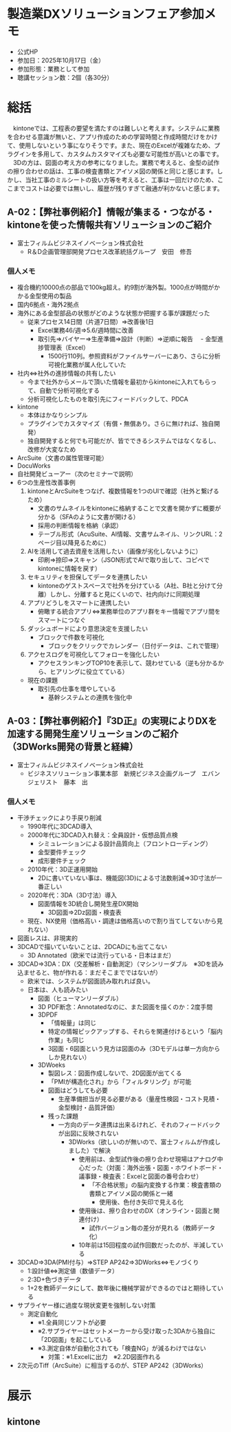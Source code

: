 # 製造業DXソリューションフェア参加メモ
- 公式HP[]()
- 参加日：2025年10月17日（金）
- 参加形態：業務として参加
- 聴講セッション数：2個（各30分）
# 総括
　kintoneでは、工程表の要望を満たすのは難しいと考えます。システムに業務を合わせる意識が無いと、アプリ作成のための学習時間と作成時間だけをかけて、使用しないという事になりそうです。また、現在のExcelが複雑なため、プラグインを多用して、カスタムカスタマイズも必要な可能性が高いとの事です。
 　3Dの方は、図面の考え方の参考になりました。業務で考えると、金型の試作の擦り合わせの話は、工事の検査書類とアイソメ図の関係と同じと感じます。しかし、当社工事のミルシートの扱い方等を考えると、工事は一回だけのため、ここまでコストは必要では無いし、履歴が残りすぎて融通が利かないと感じます。
## A-02：【弊社事例紹介】情報が集まる・つながる・kintoneを使った情報共有ソリューションのご紹介
- 富士フィルムビジネスイノベーション株式会社
  - R＆D企画管理部開発プロセス改革統括グループ　安田　修吾
### 個人メモ
- 複合機約10000点の部品で100kg超え。約9割が海外製。1000点が時間がかかる金型使用の製品
- 国内6拠点・海外2拠点
- 海外にある金型部品の状態がどのような状態か把握する事が課題だった
  - 従来プロセス14日間（片道7日間）⇒改善後1日
    - Excel業務46/週⇒5.6/週時間に改善
    - 取引先⇒バイヤー⇒生産準備⇒設計（判断）⇒逆順に報告
  　- 金型進捗管理表（Excel）
      - 1500行110列。参照資料がファイルサーバーにあり、さらに分析可視化業務が属人化していた
- 社内⇔社外の進捗情報の共有したい
  - 今まで社外からメールで頂いた情報を最初からkintoneに入れてもらって、自動で分析可視化する
  - 分析可視化したものを取引先にフィードバックして、PDCA
- kintone
  - 本体はかなりシンプル
  - プラグインでカスタマイズ（有償・無償あり。さらに無ければ、独自開発）
  - 独自開発すると何でも可能だが、皆でできるシステムではなくなるし、改修が大変なため
- ArcSuite（文書の属性管理可能）
- DocuWorks
- 自社開発ビューアー（次のセミナーで説明）
- 6つの生産性改善事例
  1. kintoneとArcSuiteをつなげ、複数情報を1つのUIで確認（社外と繋げるため）
      - 文書のサムネイルをkintoneに格納することで文書を開かずに概要が分かる（SFAのように文書が開ける）
      - 採用の判断情報を格納（承認）
      - テーブル形式（AcuSuite、AI情報、文書サムネイル、リンクURL：2ページ目以降見るために）
  2. AIを活用して過去資産を活用したい（画像が劣化しないように）
      - 印刷⇒捺印⇒スキャン（JSON形式でAIで取り出して、コピペでkintoneに情報を戻す）
  3. セキュリティを担保してデータを連携したい
      - kintoneのゲストスペースで社外を分けている（A社、B社と分けて分離）しかし、分離すると見にくいので、社内向けに同期処理
  4. アプリどうしをスマートに連携したい
      - 俯瞰する統合アプリ⇔業務単位のアプリ群をキー情報でアプリ間をスマートにつなぐ
  5. ダッシュボードにより意思決定を支援したい
      - ブロックで件数を可視化
        - ブロックをクリックでカレンダー（日付データは、これで管理）
  6. アクセスログを可視化してフォローを強化したい
      - アクセスランキングTOP10を表示して、競わせている（逆も分かるから、ヒアリングに役立てている）
  - 現在の課題
    - 取引先の仕事を増やしている
      - 基幹システムとの連携を強化中


## A-03：【弊社事例紹介】『3D正』の実現によりDXを加速する開発生産ソリューションのご紹介（3DWorks開発の背景と経緯）
- 富士フィルムビジネスイノベーション株式会社
  - ビジネスソリューション事業本部　新規ビジネス企画グループ　エバンジェリスト　藤本　出
### 個人メモ
- 干渉チェックにより手戻り削減
  - 1990年代に3DCAD導入
  - 2000年代に3DCAD入れ替え：全員設計・仮想品質点検
    - シミュレーションによる設計品質向上（フロントローディング）
    - 金型要件チェック
    - 成形要件チェック
  - 2010年代：3D正運用開始
    - 2Dに書いていない事は、機能図(3D)による寸法数削減⇒3D寸法が一番正しい
  - 2020年代：3DA（3D寸法）導入
    - 図面情報を3D統合し開発生産DX開始
      - 3D図面⇒2Dz図面・検査表
  - 現在、NX使用（価格高い・調達は価格高いので割り当てしてないから見れない）
- 図面レスは、非現実的
- 3DCADで描いていないことは、2DCADにも出てこない
  - 3D Annotated（欧米では流行っている・日本はまだ）
- 3DCAD⇒3DA：DX（交差解析・自動測定）（マシンリーダブル　※3Dを読み込ませると、物が作れる：まだそこまでではないが）
  - 欧米では、システムが図面読み取れれば良い。
  - 日本は、人も読みたい
    - 図面（ヒューマンリーダブル）
    - 3D PDF断念：Annotatedなのに、また図面を描くのか：2度手間
    - 3DPDF
      - 「情報量」は同じ
      - 特定の情報ピックアップする、それらを関連付けるという「脳内作業」も同じ
      - 3図面・6図面という見方は図面のみ（3Dモデルは単一方向からしか見れない）
    - 3DWoeks
      - 製図レス：図面作成しないで、2D図面が出てくる
      - 「PMIが構造化され」から「フィルタリング」が可能
      - 図面はどうしても必要
        - 生産準備担当が見る必要がある（量産性検図・コスト見積・金型検討・品質評価）
      - 残った課題
        - 一方向のデータ連携は出来るけれど、それのフィードバックが出図に反映されない
          - 3DWorks（欲しいのが無いので、富士フィルムが作成しました）で解決
            - 使用前は、金型試作後の擦り合わせ現場はアナログ中心だった（対面：海外出張・図面・ホワイトボード・議事録・検査表：Excelと図面の番号合わせ）
              - 「不合格状態」の脳内変換する作業：検査書類の書類とアイソメ図の関係と一緒
                - 使用後、色付き矢印で見える化
            - 使用後は、擦り合わせのDX（オンライン・図面と関連付け）
              - 試作バージョン毎の差分が見れる（教師データ化）
            - 10年前は15回程度の試作回数だったのが、半減している
- 3DCAD⇒3DA(PMI付与）⇒STEP AP242⇒3DWorks⇔モノづくり
  - 1:設計値⇔測定値（数値データ）
  - 2:3D+色づきデータ
  - 1+2を教師データにして、数年後に機械学習ができるのではと期待している
- サプライヤー様に過度な現状変更を強制しない対策
  - 測定自動化
    - ※1.全員同じソフトが必要
    - ※2.サプライヤーはセットメーカーから受け取った3DAから独自に「2D図面」を起こしている
    - ※3.測定自体が自動化されても「検査NG」が減るわけではない
      - 対策：※1.Excelに出力　※2.2D図面作れる
- 2次元のTiff（ArcSuite）に相当するのが、STEP AP242（3DWorks）

# 展示
## kintone
